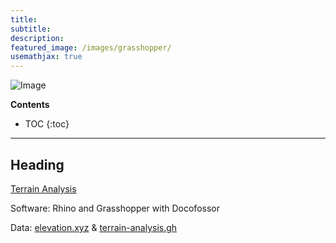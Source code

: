 ```yaml
---
title:
subtitle:
description:
featured_image: /images/grasshopper/
usemathjax: true
---
```


![Image](/images/grasshopper)

**Contents**
* TOC
{:toc}

---

## Heading

[<i class="fab fa-vimeo-v"></i>](https://vimeo.com/baharmon/terrain-analysis)
[<i class="fab fa-youtube"></i>](https://youtu.be/U13smFPDVWQ)
[<i class="fas fa-project-diagram"></i>](https://github.com/baharmon/generative-design/raw/main/grasshopper/terrain-modeling.gh)
[<i class="ms ms-data-cube"></i> ](https://github.com/baharmon/generative-design/raw/main/grasshopper/data/elevation.xyz)
[Terrain Analysis](terrain-analysis)

Software: Rhino and Grasshopper with Docofossor

Data:
[elevation.xyz](https://github.com/baharmon/generative-design/raw/main/grasshopper/data/elevation.xyz) &
[terrain-analysis.gh](https://github.com/baharmon/generative-design/raw/main/grasshopper/terrain-modeling.gh)
